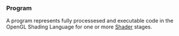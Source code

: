 ### Program

A program represents fully processesed and executable code in the OpenGL Shading Language for one or more [Shader] stages.

[Shader]: Shader.md